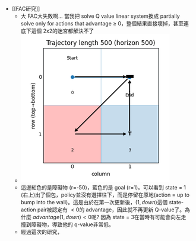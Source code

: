 - [[FAC研究]]
	- 大 FAC大失敗啊... 當我把 solve Q value linear system換成 partially solve only for actions that advantage $\geq$ 0，整個結果直接壞掉，甚至連底下這個 2x2的迷宮都解決不了
	- ![Figure_1.png](../assets/Figure_1_1756342216350_0.png)
	- 這邊紅色的是障礙物 (r=-50)，藍色的是 goal (r=1)。可以看到 state = 1 (右上)出了個包，policy並沒有選擇往下，而是停留在原地(action = up to bump into the wall)。這是由於在第一次更新後，$(1, down)$這個 state-action pair被認定有 $< 0$的 advantage，因此就不再更新 Q-value了。為什麼 $advantage(1, down) < 0$呢? 因為 state = 3在當時有可能會向左走撞到障礙物，導致他的 q-value非常低。
	- 經過這次的研究，